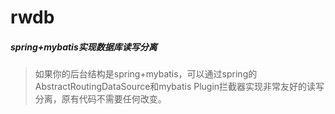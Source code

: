 # rwdb
##### spring+mybatis实现数据库读写分离
> 如果你的后台结构是spring+mybatis，可以通过spring的AbstractRoutingDataSource和mybatis Plugin拦截器实现非常友好的读写分离，原有代码不需要任何改变。
